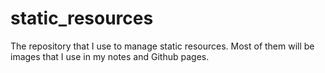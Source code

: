 # static_resources
The repository that I use to manage static resources. Most of them will be images that I use in my notes and Github pages.

